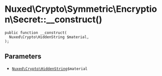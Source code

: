# Nuxed\\Crypto\\Symmetric\\Encryption\\Secret::__construct()




``` Hack
public function __construct(
  Nuxed\Crypto\HiddenString $material,
);
```




## Parameters




+ [` Nuxed\Crypto\HiddenString `](<class.Nuxed.Crypto.HiddenString.md>)`` $material ``